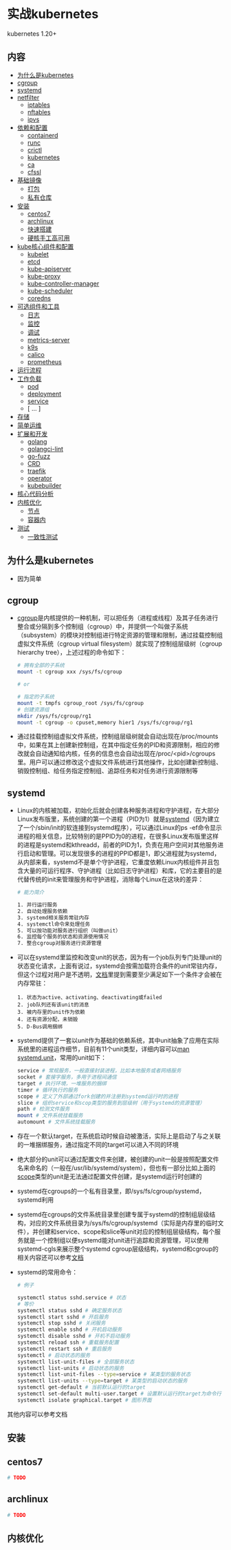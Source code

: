 # 实战kubernetes

kubernetes 1.20+


## 内容
- [为什么是kubernetes](#为什么是kubernetes)
- [cgroup](#cgroup)
- [systemd](#systemd)
- [netfilter](#netfilter)
    - [iptables](#iptables)
    - [nftables](#nftables)
    - [ipvs](#ipvs)
- [依赖和配置](#依赖和配置)
    - [containerd](#containerd)
    - [runc](#runc)
    - [crictl](#crictl)
    - [kubernetes](#kubernetes)
    - [ca](#ca)
    - [cfssl](#cfssl)
- [基础镜像](#基础镜像)
    - [打包](#打包)
    - [私有仓库](#私有仓库)
- [安装](#安装)
    - [centos7](#centos7)
    - [archlinux](#archlinux)
    - [快速搭建](#快速搭建)
    - [硬核手工高可用](#硬核手工高可用)
- [kube核心组件和配置](#kube核心组件和配置)
    - [kubelet](#kubelet)
    - [etcd](#etcd)
    - [kube-apiserver](#kube-apiserver)
    - [kube-proxy](#kube-proxy)
    - [kube-controller-manager](#kube-controller-manager)
    - [kube-scheduler](#kube-scheduler)
    - [coredns](#coredns)
- [可选组件和工具](#可选)
    - [日志](#日志)
    - [监控](#监控)
    - [调试](#调试)
    - [metrics-server](#metrics-server)
    - [k9s](#k9s)
    - [calico](#calico)
    - [prometheus](#prometheus)
- [运行流程](#运行流程)
- [工作负载](#工作负载)
    - [pod](#pod)
    - [deployment](#deployment)
    - [service](#service)
    - [ ... ]
- [存储](#存储)
- [简单运维](#简单运维)
- [扩展和开发](#扩展和开发)
    - [golang](#golang)
    - [golangci-lint](#golangci-lint)
    - [go-fuzz](#go-fuzz)
    - [CRD](#CRD)
    - [traefik](#traefik)
    - [operator](#operator)
    - [kubebuilder](#kubebuilder)
- [核心代码分析](#核心代码分析)
- [内核优化](#内核优化)
    - [节点](#节点)
    - [容器内](#容器内)
- [测试](#测试)
    - [一致性测试](#一致性测试)

## 为什么是kubernetes

- 因为简单

## cgroup
- [cgroup](https://www.kernel.org/doc/Documentation/cgroup-v1/cgroups.txt)是内核提供的一种机制，可以把任务（进程或线程）及其子任务进行整合或分隔到多个控制组（cgroup）中，并提供一个叫做子系统（subsystem）的模块对控制组进行特定资源的管理和限制，通过挂载控制组虚拟文件系统（cgroup virtual filesystem）就实现了控制组层级树（cgroup hierarchy tree），上述过程的命令如下：
    ```sh
    # 拥有全部的子系统
    mount -t cgroup xxx /sys/fs/cgroup 

    # or

    # 指定的子系统
    mount -t tmpfs cgroup_root /sys/fs/cgroup
    # 创建资源组
    mkdir /sys/fs/cgroup/rg1 
    mount -t cgroup -o cpuset,memory hier1 /sys/fs/cgroup/rg1 
    ```
    
- 通过挂载控制组虚拟文件系统，控制组层级树就会自动出现在/proc/mounts中，如果在其上创建新控制组，在其中指定任务的PID和资源限制，相应的修改就会自动通知给内核，任务的信息也会自动出现在/proc/\<pid>/cgroups里。用户可以通过修改这个虚拟文件系统进行其他操作，比如创建新控制组、销毁控制组、给任务指定控制组、追踪任务和对任务进行资源限制等

## systemd

- Linux的内核被加载，初始化后就会创建各种服务进程和守护进程，在大部分Linux发布版里，系统创建的第一个进程（PID为1）就是[systemd](https://www.freedesktop.org/software/systemd/man/systemd.html#)（因为建立了一个/sbin/init的软连接到systemd程序），可以通过Linux的ps -ef命令显示进程的相关信息，比较特别的是PPID为0的进程，在很多Linux发布版里这样的进程是systemd和kthreadd，前者的PID为1，负责在用户空间对其他服务进行启动和管理。可以发现很多的进程的PPID都是1，即父进程就为systemd，从内部来看，systemd不是单个守护进程，它重度依赖Linux内核组件并且包含大量的可运行程序、守护进程（比如日志守护进程）和库，它的主要目的是代替传统的init来管理服务和守护进程，消除每个Linux在这块的差异：
    ```sh
    # 能力简介

    1. 并行运行服务
    2. 自动处理服务依赖
    3. systemd相关服务常驻内存
    4. systemctl命令来处理任务
    5. 可以按功能对服务进行组织（叫做unit）
    6. 监控每个服务的状态和资源使用情况
    7. 整合cgroup对服务进行资源管理
    ```

- 可以在systemd里监控和改变unit的状态，因为有一个job队列专门处理unit的状态变化请求，上面有说过，systemd会按需加载符合条件的unit常驻内存，但这个过程对用户是不透明，[文档](https://www.freedesktop.org/software/systemd/man/systemd.html#)里提到需要至少满足如下一个条件才会被在内存常驻：
    ```
    1. 状态为active、activating、deactivating或failed 
    2. job队列还有该unit的消息
    3. 被内存里的unit作为依赖
    4. 还有资源分配，未销毁
    5. D-Bus调用捆绑
    ```
- systemd提供了一套以unit作为基础的依赖系统，其中unit抽象了应用在实际系统里的进程运作细节，目前有11个unit类型，详细内容可以[man systemd.unit](https://www.freedesktop.org/software/systemd/man/systemd.unit.html#)，常用的unit如下：
    ```sh
    service # 常规服务，一般直接封装进程，比如本地服务或者网络服务
    socket # 套接字服务，多用于进程间通信
    target # 执行环境，一堆服务的捆绑
    timer # 循环执行的服务
    scope # 定义了外部通过fork创建的并注册到systemd运行时的进程
    slice # 组织service和scop类型的服务到层级树（用于systemd的资源管理）
    path # 检测文件服务
    mount # 文件系统挂载服务
    automount # 文件系统挂载服务

    ```

- 存在一个默认target，在系统启动时候自动被激活，实际上是启动了与之关联的一堆捆绑服务，通过指定不同的target可以进入不同的环境
- 绝大部分的unit可以通过配置文件来创建，被创建的unit一般是按照配置文件名来命名的（一般在/usr/lib/systemd/system），但也有一部分比如上面的[scope](https://www.freedesktop.org/software/systemd/man/systemd.scope.html#)类型的unit是无法通过配置文件创建，是systemd运行时创建的
- systemd在cgroups的一个私有目录里，即/sys/fs/cgroup/systemd，systemd利用
- systemd在cgroups的文件系统目录里创建专属于systemd的控制组层级结构，对应的文件系统目录为/sys/fs/cgroup/systemd（实际是内存里的临时文件），并创建和service、scope和slice等unit对应的控制组层级结构，每个服务就是一个控制组以便systemd能对unit进行追踪和资源管理，可以使用systemd-cgls来展示整个systemd cgroup层级结构，systemd和cgroup的相关内容还可以参考[文档](https://www.freedesktop.org/wiki/Software/systemd/ControlGroupInterface/)

- systemd的常用命令：
    ```sh 
    # 例子

    systemctl status sshd.service # 状态
    # 等价
    systemctl status sshd # 确定服务状态
    systemctl start sshd # 开启服务
    systemctl stop sshd # 关闭服务
    systemctl enable sshd # 开机启动服务
    systemctl disable sshd # 开机不启动服务
    systemctl reload ssh # 重载服务配置
    systemctl restart ssh # 重启服务
    systemctl # 启动状态的服务
    systemctl list-unit-files # 全部服务状态
    systemctl list-units # 启动状态的服务
    systemctl list-unit-files --type=service # 某类型的服务状态
    systemctl list-units --type=target # 某类型的启动状态的服务
    systemctl get-default # 当前默认运行的target
    systemctl set-default multi-user.target # 设置默认运行的target为命令行
    systemctl isolate graphical.target # 图形界面
    ```
其他内容可以参考文档




## 安装
## centos7
```sh
# TODO
```

## archlinux
```sh
# TODO
```

## 内核优化